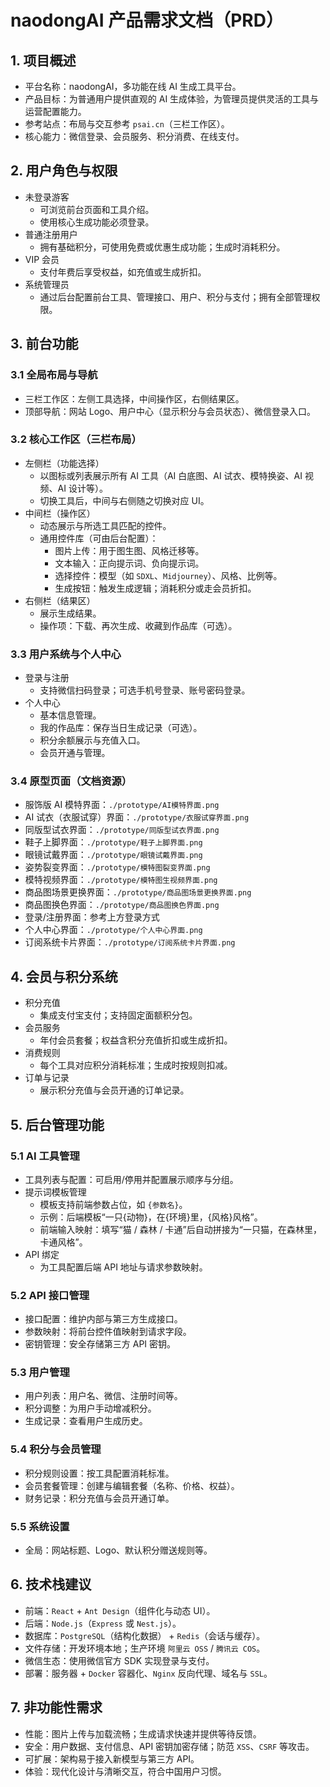 # naodongAI 产品需求文档（PRD）

## 1. 项目概述
- 平台名称：naodongAI，多功能在线 AI 生成工具平台。
- 产品目标：为普通用户提供直观的 AI 生成体验，为管理员提供灵活的工具与运营配置能力。
- 参考站点：布局与交互参考 `psai.cn`（三栏工作区）。
- 核心能力：微信登录、会员服务、积分消费、在线支付。

## 2. 用户角色与权限
- 未登录游客
  - 可浏览前台页面和工具介绍。
  - 使用核心生成功能必须登录。
- 普通注册用户
  - 拥有基础积分，可使用免费或优惠生成功能；生成时消耗积分。
- VIP 会员
  - 支付年费后享受权益，如充值或生成折扣。
- 系统管理员
  - 通过后台配置前台工具、管理接口、用户、积分与支付；拥有全部管理权限。

## 3. 前台功能
### 3.1 全局布局与导航
- 三栏工作区：左侧工具选择，中间操作区，右侧结果区。
- 顶部导航：网站 Logo、用户中心（显示积分与会员状态）、微信登录入口。

### 3.2 核心工作区（三栏布局）
- 左侧栏（功能选择）
  - 以图标或列表展示所有 AI 工具（AI 白底图、AI 试衣、模特换姿、AI 视频、AI 设计等）。
  - 切换工具后，中间与右侧随之切换对应 UI。
- 中间栏（操作区）
  - 动态展示与所选工具匹配的控件。
  - 通用控件库（可由后台配置）：
    - 图片上传：用于图生图、风格迁移等。
    - 文本输入：正向提示词、负向提示词。
    - 选择控件：模型（如 `SDXL`、`Midjourney`）、风格、比例等。
    - 生成按钮：触发生成逻辑；消耗积分或走会员折扣。
- 右侧栏（结果区）
  - 展示生成结果。
  - 操作项：下载、再次生成、收藏到作品库（可选）。

### 3.3 用户系统与个人中心
- 登录与注册
  - 支持微信扫码登录；可选手机号登录、账号密码登录。
- 个人中心
  - 基本信息管理。
  - 我的作品库：保存当日生成记录（可选）。
  - 积分余额展示与充值入口。
  - 会员开通与管理。

### 3.4 原型页面（文档资源）
- 服饰版 AI 模特界面：`./prototype/AI模特界面.png`
- AI 试衣（衣服试穿）界面：`./prototype/衣服试穿界面.png`
- 同版型试衣界面：`./prototype/同版型试衣界面.png`
- 鞋子上脚界面：`./prototype/鞋子上脚界面.png`
- 眼镜试戴界面：`./prototype/眼镜试戴界面.png`
- 姿势裂变界面：`./prototype/模特图裂变界面.png`
- 模特视频界面：`./prototype/模特图生视频界面.png`
- 商品图场景更换界面：`./prototype/商品图场景更换界面.png`
- 商品图换色界面：`./prototype/商品图换色界面.png`
- 登录/注册界面：参考上方登录方式
- 个人中心界面：`./prototype/个人中心界面.png`
- 订阅系统卡片界面：`./prototype/订阅系统卡片界面.png`

## 4. 会员与积分系统
- 积分充值
  - 集成支付宝支付；支持固定面额积分包。
- 会员服务
  - 年付会员套餐；权益含积分充值折扣或生成折扣。
- 消费规则
  - 每个工具对应积分消耗标准；生成时按规则扣减。
- 订单与记录
  - 展示积分充值与会员开通的订单记录。

## 5. 后台管理功能
### 5.1 AI 工具管理
- 工具列表与配置：可启用/停用并配置展示顺序与分组。
- 提示词模板管理
  - 模板支持前端参数占位，如 `{参数名}`。
  - 示例：后端模板“一只{动物}，在{环境}里，{风格}风格”。
  - 前端输入映射：填写“猫 / 森林 / 卡通”后自动拼接为“一只猫，在森林里，卡通风格”。
- API 绑定
  - 为工具配置后端 API 地址与请求参数映射。

### 5.2 API 接口管理
- 接口配置：维护内部与第三方生成接口。
- 参数映射：将前台控件值映射到请求字段。
- 密钥管理：安全存储第三方 API 密钥。

### 5.3 用户管理
- 用户列表：用户名、微信、注册时间等。
- 积分调整：为用户手动增减积分。
- 生成记录：查看用户生成历史。

### 5.4 积分与会员管理
- 积分规则设置：按工具配置消耗标准。
- 会员套餐管理：创建与编辑套餐（名称、价格、权益）。
- 财务记录：积分充值与会员开通订单。

### 5.5 系统设置
- 全局：网站标题、Logo、默认积分赠送规则等。

## 6. 技术栈建议
- 前端：`React` + `Ant Design`（组件化与动态 UI）。
- 后端：`Node.js`（`Express` 或 `Nest.js`）。
- 数据库：`PostgreSQL`（结构化数据） + `Redis`（会话与缓存）。
- 文件存储：开发环境本地；生产环境 `阿里云 OSS` / `腾讯云 COS`。
- 微信生态：使用微信官方 SDK 实现登录与支付。
- 部署：服务器 + `Docker` 容器化、`Nginx` 反向代理、域名与 `SSL`。

## 7. 非功能性需求
- 性能：图片上传与加载流畅；生成请求快速并提供等待反馈。
- 安全：用户数据、支付信息、API 密钥加密存储；防范 `XSS`、`CSRF` 等攻击。
- 可扩展：架构易于接入新模型与第三方 API。
- 体验：现代化设计与清晰交互，符合中国用户习惯。
